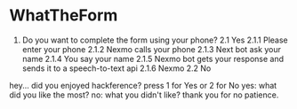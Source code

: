# WhatTheForm

1. Do you want to complete the form using your phone?
   2.1 Yes
    2.1.1 Please enter your phone
    2.1.2 Nexmo calls your phone
    2.1.3 Next bot ask your name
    2.1.4 You say your name
    2.1.5 Nexmo bot gets your response and sends it to a speech-to-text api
    2.1.6 Nexmo
   2.2 No



hey...
did you enjoyed hackference? press 1 for Yes or 2 for No
 yes:
  what did you like the most?
 no:
  what you didn't like?
thank you for no patience.